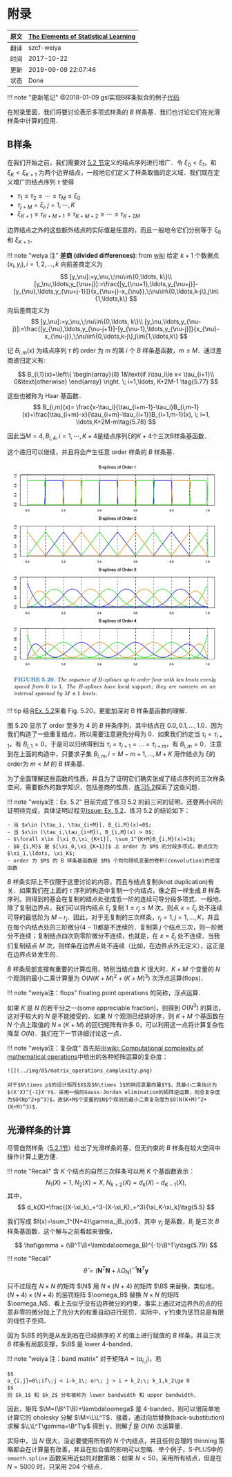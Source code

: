 # 附录

| 原文   | [The Elements of Statistical Learning](https://web.stanford.edu/~hastie/ElemStatLearn/printings/ESLII_print12.pdf) |
| ---- | ---------------------------------------- |
| 翻译   | szcf-weiya                               |
| 时间   | 2017-10-22                    |
| 更新 |2019-09-09 22:07:46|
| 状态 | Done |

!!! note "更新笔记"
    @2018-01-09 gsl实现B样条拟合的例子[代码](https://github.com/szcf-weiya/ESL-CN/blob/master/docs/notes/BS/ex_bs.cpp)

在附录里面，我们将要讨论表示多项式样条的 $B$ 样条基．我们也讨论它们在光滑样条中计算的应用．

## B样条

在我们开始之前，我们需要对 [5.2 节](5.2-Piecewise-Polynomials-and-Splines/index.html)定义的结点序列进行增广．令 $\xi_0<\xi_1$，和 $\xi_K<\xi_{K+1}$ 为两个边界结点，一般地它们定义了样条取值的定义域．我们现在定义增广的结点序列 $\tau$ 使得

- $\tau_1\le \tau_2\le \cdots\le \tau_M\le \xi_0$
- $\tau_{j+M}=\xi_j,j=1,\cdots,K$
- $\xi_{K+1}\le \tau_{K+M+1}\le \tau_{K+M+2}\le \cdots\le \tau_{K+2M}$

边界结点之外的这些额外结点的实际值是任意的，而且一般地令它们分别等于 $\xi_0$ 和 $\xi_{K+1}$．

!!! note "weiya 注"
    **差商 (divided differences)**: from [wiki](https://en.wikipedia.org/wiki/Divided_differences)
    给定 $k+1$ 个数据点 $(x_i,y_i),i=1,2,\ldots,k$
    向前差商定义为
    $$
    [y_\nu]:=y_\nu,\;\nu\in\{0,\ldots, k\}\\
    [y_\nu,\ldots,y_{\nu+j}]:=\frac{[y_{\nu+1},\ldots,y_{\nu+j}]-[y_{\nu},\ldots,y_{\nu+j-1}]}{x_{\nu+j}-x_{\nu}},\;\nu\in\{0,\ldots,k-j\},j\in\{1,\ldots,k\}
    $$
    向后差商定义为
    $$
    [y_\nu]:=y_\nu,\;\nu\in\{0,\ldots, k\}\\
    [y_\nu,\ldots,y_{\nu-j}]:=\frac{[y_{\nu},\ldots,y_{\nu-j+1}]-[y_{\nu-1},\ldots,y_{\nu-j}]}{x_{\nu}-x_{\nu-j}},\;\nu\in\{0,\ldots,k-j\},j\in\{1,\ldots,k\}
    $$

记 $B_{i,m}(x)$ 为结点序列 $\tau$ 的 order 为 $m$ 的第 $i$ 个 $B$ 样条基函数，$m\le M$．通过差商递归定义有:

$$
B_{i,1}(x)=\left\{
  \begin{array}{ll}
  1&\text{if }\tau_i\le x< \tau_{i+1}\\
  0&\text{otherwise}
  \end{array}
  \right.
  \;
  i=1,\ldots, K+2M-1
  \tag{5.77}
$$

这些也被称为 Haar 基函数．
$$
B_{i,m}(x)= \frac{x-\tau_i}{\tau_{i+m-1}-\tau_i}B_{i,m-1}(x)+\frac{\tau_{i+m}-x}{\tau_{i+m}-\tau_{i+1}}B_{i+1,m-1}(x), \; i=1, \ldots,K+2M-m\tag{5.78}
$$

因此当$M=4,B_{i,4},i=1,\cdots,K+4$是结点序列$\xi$的$K+4$个三次B样条基函数．

<!-- !!! note "weiya 注：Alternative Definition"
    在 [GSL: GNU Scientific Library](https://www.gnu.org/software/gsl/doc/html/index.html) 中的帮助文档中，$B$ 样条定义稍微有点区别：给定结点向量
    $$
    t=\{t_0,t_1,\ldots,t_{n+k-1}\}\,,
    $$
    order 为 $k$ 的 $n$ 个基函数定义为
    $$
    \begin{align*}
    B_{i,1}(x) &= \begin{cases}
    1 & t_i\le x < t_{i+1}\\
    0 & \text{else}
    \end{cases}\\
    B_{i,k}(x) &= \frac{x-t_i}{t_{i+k-1}-t_i}B_{i+1,k-1}(x)+\frac{t_{i+k}-x}{t_{i+k}-t_{i+1}}B_{i+1,k-1}(x)
    \end{align*}
    $$
    for $i=0,\ldots,n-1$，在这种定义下，order 为 $k$ 的 $B$ 样条基函数个数为 $n = nbreak-k$，其中 $nbreak$ 是内结点个数，而 $nbreak=n+2$ 为所有结点个数，则样条基函数个数也可以表示为 $nbreak+k-2$，这也是 `gsl` 中
    ```c
    gsl_bspline_workspace* gsl_bspline_alloc (const size_t k , const size_t nbreak )
    ```
    函数中参数的形式。 -->

这个递归可以继续，并且将会产生任意 order 样条的 $B$ 样条基．

![](../img/05/fig5.20.png)

!!! tip
    结合[Ex. 5.2](https://github.com/szcf-weiya/ESL-CN/issues/66#issue-296103785)来看 Fig. 5.20，更能加深对 B 样条基函数的理解．

图 5.20 显示了 order 至多为 4 的 $B$ 样条序列，其中结点在 $0.0,0.1,\ldots, 1.0$．因为我们构造了一些重复结点，所以需要注意避免分母为 0．如果我们约定当 $\tau_i=\tau_{i+1}$，有 $B_{i,1}=0$，于是可以归纳得到当 $\tau_i=\tau_{i+1}=\ldots=\tau_{i+m}$，有 $B_{i,m}=0$．注意到在上面的构造中，只要求子集 $B_{i,m},i=M-m+1,\ldots, M+K$ 用作结点为 $\xi$的order为 $m < M$ 的 $B$ 样条基．

<!-- !!! note "weiya 注："
    注意到 $B_{i,m},i=M-m+1,\ldots, M+K$ 中基函数个数刚好是 $K+m$，这与上文 Note 中提到的 GSL 中 $n+k$ 一致。 -->

为了全面理解这些函数的性质，并且为了证明它们确实张成了结点序列的三次样条空间，需要额外的数学知识，包括差商的性质．[练习5.2](https://github.com/szcf-weiya/ESL-CN/issues/66)探索了这些问题．

!!! note "weiya注：Ex. 5.2"
    目前完成了练习 5.2 的前三问的证明，还要两小问的证明待完成，具体证明过程见[Issue: Ex. 5.2](https://github.com/szcf-weiya/ESL-CN/issues/66)．练习 5.2 的结论如下：

    - 当 $x\in [\tau_i, \tau_{i+M}], B_{i,M}(x)=0$;
    - 当 $x\in (\tau_i,\tau_{i+M}), B_{i,M}(x) > 0$;
    - $\forall x\in [\xi_0,\xi_{K+1}], \sum_1^{K+M}B_{i,M}(x)=1$;
    - $B_{i,M}$ 是 $[\xi_0,\xi_{K+1}]$ 上 order 为 $M$ 的分段多项式，断点仅为 $\xi_1,\ldots, \xi_K$;
    - order 为 $M$ 的 B 样条基函数是 $M$ 个均匀随机变量的卷积(convolution)的密度函数

$B$ 样条实际上不仅限于这里讨论的内容，而且与结点复制(knot duplication)有关．如果我们在上面的 $\tau$ 序列的构造中复制一个内结点，像之前一样生成 $B$ 样条序列，则得到的基会在复制的结点处张成低一阶的连续可导分段多项式．一般地，除了复制边界点，我们可以将内结点 $\xi_j$ 复制 $1\le r_j\le M$ 次，则点 $x=\xi_j$ 处不连续可导的最低阶为 $M-r_j$．因此，对于无复制的三次样条，$r_j=1,j=1,\ldots,K$，并且在每个内结点处的三阶微分($4-1$)都是不连续的．复制第 $j$ 个结点三次，则一阶微分不连续；复制结点四次则零阶微分不连续，也就是，在 $x=\xi_j$ 处不连续．当我们复制结点 $M$ 次，则样条在边界点处不连续（比如，在边界点外无定义），这正是在边界点处发生的．

$B$ 样条局部支撑有重要的计算应用，特别当结点数 $K$ 很大时．$K+M$ 个变量的 $N$ 个观测的最小二乘计算量为 $O(N(K+M)^2+(K+M)^3)$ 次浮点运算(flops)．

!!! note "weiya注：flops"
    floating point operations 的简称，浮点运算．

如果 $K$ 是 $N$ 的若干分之一(some appreciable fraction)，则得到 $O(N^3)$ 的算法，这对于较大的 $N$ 是不能接受的．如果 $N$ 个观测已经排好序，则 $K+M$ 个基函数在 $N$ 个点上取值的 $N\times (K+M)$ 的回归矩阵有许多 0，可以利用这一点将计算复杂性降至 $O(N)$．我们在下一节详细讨论这一点．

!!! note "weiya注：复杂度"
    首先贴出[wiki: Computational complexity of mathematical operations](https://en.wikipedia.org/wiki/Computational_complexity_of_mathematical_operations)中给出的各种矩阵运算的复杂度：
    
    ![](../img/05/matrix_operations_complexity.png)

    对于$N\times p$的设计矩阵$X$及$N\times 1$的响应变量向量$Y$，其最小二乘估计为$(X'X)^{-1}X'Y$，采用一般的Gauss-Jordan elimination的矩阵逆运算，则总复杂度为$O(Np^2+p^3)$，故$K+M$个变量的$N$个观测的最小二乘复杂度为$O(N(K+M)^2+(K+M)^3)$．

## 光滑样条的计算

尽管自然样条（[5.2.1节](5.2-Piecewise-Polynomials-and-Splines/index.html)）给出了光滑样条的基，但无约束的 $B$ 样条在较大空间中操作计算上更方便．

!!! note "Recall"
    含 $K$ 个结点的自然三次样条可以用 $K$ 个基函数表示：
    $$
    N_1(X)=1,\;N_2(X)=X,\; N_{k+2}(X)=d_k(X)-d_{K-1}(X),\tag{5.4}
    $$
    其中，
    $$
    d_k(X)=\frac{(X-\xi_k)_+^3-(X-\xi_K)_+^3}{\xi_K-\xi_k}\tag{5.5}
    $$


我们写成 $f(x)=\sum_1^{N+4}\gamma_jB_j(x)$，其中 $\gamma_j$ 是系数，$B_j$ 是三次 $B$ 样条基函数．这个解与之前看起来很像，

$$
\hat\gamma = (\B^T\B+\lambda\oomega_B)^{-1}\B^T\y\tag{5.79}
$$

!!! note "Recall"
    $$
    \hat\theta = (\mathbf N^T\mathbf N+\lambda\Omega_N)^{-1}\mathbf N^T\mathbf y\tag{5.12}
    $$

只不过现在 $N\times N$ 的矩阵 $\N$ 用 $N\times(N+4)$ 的矩阵 $\B$ 来替换，类似地，$(N+4)\times (N+4)$ 的惩罚矩阵 $\oomega_B$ 替换 $N\times N$ 的矩阵 $\oomega_N$．看上去似乎没有边界微分的约束，事实上通过对边界外的点的任意非零的微分加上了充分大的权重自动进行惩罚．实际中，$\hat\gamma$ 约束为惩罚总是有限的线性子空间．

因为 $\B$ 的列是从左到右在已经排序的 $X$ 的值上进行赋值的 $B$ 样条，并且三次 $B$ 样条有局部支撑，$\B$ 是 lower 4-banded．

!!! note "weiya 注：band matrix"
    对于矩阵$A=(a_{i,j})$，若
    
    $$
    a_{i,j}=0\;if\;j < i-k_1\; or\; j > i + k_2;\; k_1,k_2\ge 0
    $$
    则 $k_1$ 和 $k_2$ 分布被称为 lower bandwidth 和 upper bandwidth．

因此，矩阵 $\M=(\B^T\B)+\lambda\oomega$ 是 4-banded，则可以很简单地计算它的 cholesky 分解 $\M=\L\L^T$．接着，通过向后替换(back-substitution)求解 $\L\L^T\gamma=\B^T\y$ 得到 $\gamma$，则解 $\hat f$ 是 $O(N)$ 次运算量．

实际中，当 $N$ 很大，没必要使用所有的 $N$ 个内结点，并且任何合理的 thinning 策略都会在计算量有改善，并且在拟合值的影响可以忽略．举个例子，S-PLUS中的 `smooth.spline` 函数采用近似的对数策略：如果 $N < 50$，采用所有结点，但是在 $N=5000$ 时，只采用 204 个结点．
